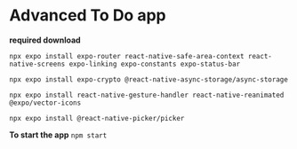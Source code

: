 # Advanced To Do app

**required download**

`npx expo install expo-router react-native-safe-area-context react-native-screens expo-linking expo-constants expo-status-bar`

`npx expo install expo-crypto @react-native-async-storage/async-storage`

`npx expo install react-native-gesture-handler react-native-reanimated @expo/vector-icons`

`npx expo install @react-native-picker/picker`

**To start the app**
`npm start`

